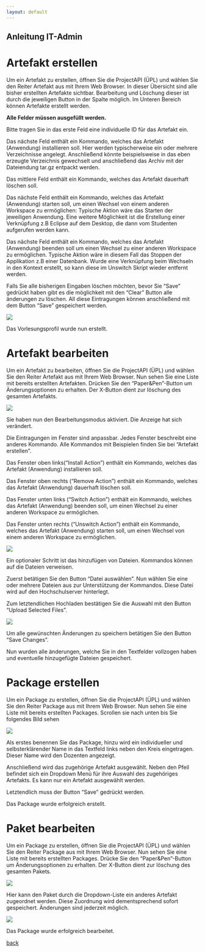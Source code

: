 ```yaml
---
layout: default
---
```


## Anleitung IT-Admin


# [](#header-1)Artefakt erstellen
Um ein Artefakt zu erstellen, öffnen Sie die ProjectAPI (ÜPL) und wählen Sie den Reiter Artefakt aus mit Ihrem Web Browser.
In dieser Übersicht sind alle bisher erstellten Artefakte sichtbar. Bearbeitung und Löschung dieser ist durch die jeweiligen Button in der Spalte möglich.
Im Unteren Bereich können Artefakte erstellt werden.

**Alle Felder müssen ausgefüllt werden.**

Bitte tragen Sie in das erste Feld eine individuelle ID für das Artefakt ein.

Das nächste Feld enthält ein Kommando, welches das Artefakt (Anwendung) installieren soll. Hier werden typischerweise ein oder mehrere Verzeichnisse angelegt.
Anschließend könnte beispielsweise in das eben erzeugte Verzeichnis gewechselt und anschließend das Archiv mit der Dateiendung tar.gz entpackt werden.

Das mittlere Feld enthält ein Kommando, welches das Artefakt dauerhaft löschen soll.

Das nächste Feld enthält ein Kommando, welches das Artefakt (Anwendung) starten soll, um einen Wechsel von einem anderen Workspace zu ermöglichen: Typische Aktion wäre das Starten der jeweiligen Anwendung. Eine weitere Möglichkeit ist die Erstellung einer Verknüpfung z.B Eclipse auf dem Desktop, die dann vom Studenten aufgerufen werden kann.

Das nächste Feld enthält ein Kommando, welches das Artefakt (Anwendung) beenden soll um einen Wechsel zu einer anderen Workspace zu ermöglichen. Typische Aktion wäre in diesem Fall das Stoppen der Applikation z.B einer Datenbank. Wurde eine Verknüpfung beim Wechseln in den Kontext erstellt, so kann diese im Unswitch Skript wieder entfernt werden.

Falls Sie alle bisherigen Eingaben löschen möchten, bevor Sie “Save” gedrückt haben gibt es die möglichkeit mit den “Clear” Button alle änderungen zu löschen.
All diese Eintragungen können anschließend mit dem Button “Save” gespeichert werden. 

![](https://i.imgur.com/0m37JBM.png)

Das Vorlesungsprofil wurde nun erstellt.

# [](#header-1)Artefakt bearbeiten

Um ein Artefakt zu bearbeiten, öffnen Sie die ProjectAPI (ÜPL) und wählen Sie den Reiter Artefakt aus mit Ihrem Web Browser. Nun sehen Sie eine Liste mit bereits erstellten Artefakten. Drücken Sie den “Paper&Pen”-Button um Änderungsoptionen zu erhalten. Der X-Button dient zur löschung des gesamten Artefakts.

![](https://i.imgur.com/0m37JBM.png)

Sie haben nun den Bearbeitungsmodus aktiviert. Die Anzeige hat sich verändert.

Die Eintragungen im Fenster sind anpassbar. Jedes Fenster beschreibt eine anderes Kommando. Alle Kommandos mit Beispielen finden Sie bei “Artefakt erstellen”.

Das Fenster oben links(“Install Action”) enthält ein Kommando, welches das Artefakt (Anwendung) installieren soll.

Das Fenster oben rechts (“Remove Action”) enthält ein Kommando, welches das Artefakt (Anwendung) dauerhaft löschen soll.

Das Fenster unten links (“Switch Action”) enthält ein Kommando, welches das Artefakt (Anwendung) beenden soll, um einen Wechsel zu einer anderen Workspace zu ermöglichen.

Das Fenster unten rechts (“Unswitch Action”) enthält ein Kommando, welches das Artefakt (Anwendung) starten soll, um einen Wechsel von einem anderen Workspace zu ermöglichen.

![](https://i.imgur.com/P6uRP9L.png)

Ein optionaler Schritt ist das hinzufügen von Dateien. Kommandos können auf die Dateien verweisen.

Zuerst betätigen Sie den Button “Datei auswählen”.
Nun wählen Sie eine oder mehrere Dateien aus zur Unterstützung der Kommandos. Diese Datei wird auf den Hochschulserver hinterlegt.

Zum letztendlichen Hochladen bestätigen Sie die Auswahl mit den Button “Upload Selected Files”.

![](https://i.imgur.com/PPGxyYs.png)

Um alle gewünschten Änderungen zu speichern betätigen Sie den Button “Save Changes”.

Nun wurden alle änderungen, welche Sie in den Textfelder vollzogen haben und eventuelle hinzugefügte Dateien gespeichert.



# [](#header-1)Package erstellen

Um ein Package zu erstellen, öffnen Sie die ProjectAPI (ÜPL) und wählen Sie den Reiter Package aus mit Ihrem Web Browser. Nun sehen Sie eine Liste mit bereits erstellten Packages. Scrollen sie nach unten bis Sie folgendes Bild sehen

![](https://i.imgur.com/Ul1wRXr.png)

Als erstes benennen Sie das Package, hinzu wird ein individueller und selbsterklärender Name in das Textfeld links neben den Kreis eingetragen.
Dieser Name wird den Dozenten angezeigt.

Anschließend wird das zugehörige Artefakt ausgewählt.
Neben den Pfeil befindet sich ein Dropdown Menü für ihre Auswahl des zugehöriges Artefakts. Es kann nur ein Artefakt ausgewählt werden.

Letztendlich muss der Button “Save” gedrückt werden.

Das Package wurde erfolgreich erstellt.

# [](#header-1)Paket bearbeiten

Um ein Package zu erstellen, öffnen Sie die ProjectAPI (ÜPL) und wählen Sie den Reiter Package aus mit Ihrem Web Browser. Nun sehen Sie eine Liste mit bereits erstellten Packages. Drücke Sie den “Paper&Pen”-Button um Änderungsoptionen zu erhalten.
Der X-Button dient zur löschung des gesamten Pakets.


![](https://i.imgur.com/cmn1lXf.png)

Hier kann den Paket durch die Dropdown-Liste ein anderes Artefakt zugeordnet werden.
Diese Zuordnung wird dementsprechend sofort gespeichert.
Änderungen sind jederzeit möglich.

![](https://i.imgur.com/bqhtoYM.png)

Das Package wurde erfolgreich bearbeitet.

[back](./)